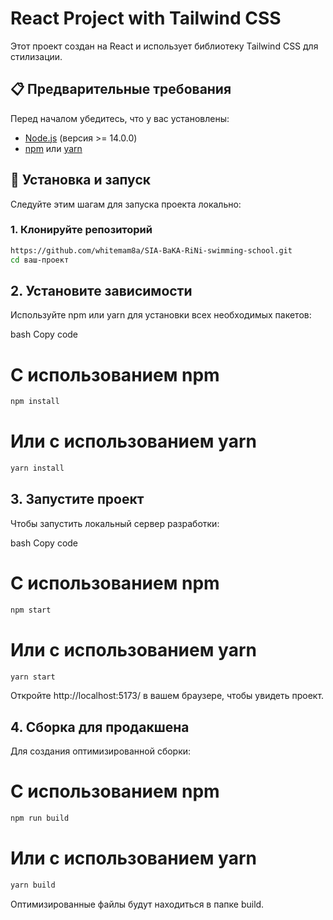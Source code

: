 # React Project with Tailwind CSS

Этот проект создан на React и использует библиотеку Tailwind CSS для стилизации.

## 📋 Предварительные требования

Перед началом убедитесь, что у вас установлены:

- [Node.js](https://nodejs.org/) (версия >= 14.0.0)
- [npm](https://www.npmjs.com/) или [yarn](https://yarnpkg.com/)

## 🚀 Установка и запуск

Следуйте этим шагам для запуска проекта локально:

### 1. Клонируйте репозиторий

```bash
https://github.com/whitemam8a/SIA-BaKA-RiNi-swimming-school.git
cd ваш-проект
```

## 2. Установите зависимости
Используйте npm или yarn для установки всех необходимых пакетов:

bash
Copy code
# С использованием npm
```bash
npm install
```
# Или с использованием yarn
```bash
yarn install
```

## 3. Запустите проект
Чтобы запустить локальный сервер разработки:

bash
Copy code
# С использованием npm
```bash
npm start
```
# Или с использованием yarn
```bash
yarn start
```

Откройте http://localhost:5173/ в вашем браузере, чтобы увидеть проект.

## 4. Сборка для продакшена
Для создания оптимизированной сборки:

# С использованием npm
```bash
npm run build
```
# Или с использованием yarn
```bash
yarn build
```
Оптимизированные файлы будут находиться в папке build.

